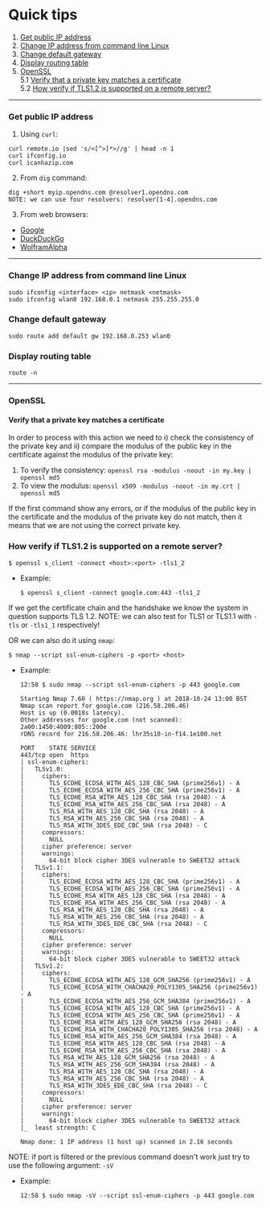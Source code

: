 # Quick tips

1. [Get public IP address](#get-public-ip-address)<br />
2. [Change IP address from command line Linux](#change-ip-address-from-command-line-linux)<br />
3. [Change default gateway](#change-default-gateway)<br />
4. [Display routing table](#display-routing-table)<br />
5. [OpenSSL](#openssl)<br />
5.1 [Verify that a private key matches a certificate](#verify-that-a-private-key-matches-a-certificate)<br />
5.2 [How verify if TLS1.2 is supported on a remote server?](#how-verify-if-TLS1.2-is-supported-on-a-remote-server?)<br />


---

### Get public IP address
1. Using `curl`:
```
curl remote.io |sed 's/<[^>]*>//g' | head -n 1
curl ifconfig.io
curl icanhazip.com
```

2. From `dig` command:
```
dig +short myip.opendns.com @resolver1.opendns.com
NOTE: we can use four resolvers: resolver[1-4].opendns.com
```

3. From web browsers:
  * [Google](https://www.google.com/search?q=what%20is%20my%20IP%20address)
  * [DuckDuckGo](https://duckduckgo.com/?q=ip&ia=answer)
  * [WolframAlpha](https://www.wolframalpha.com/input/?i=what+is+my+ip+address)


---


### Change IP address from command line Linux
```
sudo ifconfig <interface> <ip> netmask <netmask>
sudo ifconfig wlan0 192.168.0.1 netmask 255.255.255.0
```

### Change default gateway
```
sudo route add default gw 192.168.0.253 wlan0
```

### Display routing table
```
route -n
```


---

### OpenSSL

#### Verify that a private key matches a certificate
In order to process with this action we need to i) check the consistency of the
private key and ii) compare the modulus of the public key in the certificate against the
modulus of the private key:

1. To verify the consistency: `openssl rsa -modulus -noout -in my.key | openssl md5`
2. To view the modulus: `openssl x509 -modulus -noout -in my.crt | openssl md5`

If the first command show any errors, or if the modulus of the public key in the
certificate and the modulus of the private key do not match, then it means that we
are not using the correct private key.


### How verify if TLS1.2 is supported on a remote server?

```
$ openssl s_client -connect <host>:<port> -tls1_2
```

* Example:
    ```
	$ openssl s_client -connect google.com:443 -tls1_2
    ```

If we get the certificate chain and the handshake we know the system in question supports TLS 1.2.
NOTE: we can also test for TLS1 or TLS1.1 with `-tls` or `-tls1_1` respectively!

OR we can also do it using `nmap`:
```
$ nmap --script ssl-enum-ciphers -p <port> <host>
```

* Example: 
    ```
    12:58 $ sudo nmap --script ssl-enum-ciphers -p 443 google.com

	Starting Nmap 7.60 ( https://nmap.org ) at 2018-10-24 13:00 BST
	Nmap scan report for google.com (216.58.206.46)
	Host is up (0.0018s latency).
	Other addresses for google.com (not scanned): 2a00:1450:4009:805::200e
	rDNS record for 216.58.206.46: lhr35s10-in-f14.1e100.net

	PORT    STATE SERVICE
	443/tcp open  https
	| ssl-enum-ciphers: 
	|   TLSv1.0: 
	|     ciphers: 
	|       TLS_ECDHE_ECDSA_WITH_AES_128_CBC_SHA (prime256v1) - A
	|       TLS_ECDHE_ECDSA_WITH_AES_256_CBC_SHA (prime256v1) - A
	|       TLS_ECDHE_RSA_WITH_AES_128_CBC_SHA (rsa 2048) - A
	|       TLS_ECDHE_RSA_WITH_AES_256_CBC_SHA (rsa 2048) - A
	|       TLS_RSA_WITH_AES_128_CBC_SHA (rsa 2048) - A
	|       TLS_RSA_WITH_AES_256_CBC_SHA (rsa 2048) - A
	|       TLS_RSA_WITH_3DES_EDE_CBC_SHA (rsa 2048) - C
	|     compressors: 
	|       NULL
	|     cipher preference: server
	|     warnings: 
	|       64-bit block cipher 3DES vulnerable to SWEET32 attack
	|   TLSv1.1: 
	|     ciphers: 
	|       TLS_ECDHE_ECDSA_WITH_AES_128_CBC_SHA (prime256v1) - A
	|       TLS_ECDHE_ECDSA_WITH_AES_256_CBC_SHA (prime256v1) - A
	|       TLS_ECDHE_RSA_WITH_AES_128_CBC_SHA (rsa 2048) - A
	|       TLS_ECDHE_RSA_WITH_AES_256_CBC_SHA (rsa 2048) - A
	|       TLS_RSA_WITH_AES_128_CBC_SHA (rsa 2048) - A
	|       TLS_RSA_WITH_AES_256_CBC_SHA (rsa 2048) - A
	|       TLS_RSA_WITH_3DES_EDE_CBC_SHA (rsa 2048) - C
	|     compressors: 
	|       NULL
	|     cipher preference: server
	|     warnings: 
	|       64-bit block cipher 3DES vulnerable to SWEET32 attack
	|   TLSv1.2: 
	|     ciphers: 
	|       TLS_ECDHE_ECDSA_WITH_AES_128_GCM_SHA256 (prime256v1) - A
	|       TLS_ECDHE_ECDSA_WITH_CHACHA20_POLY1305_SHA256 (prime256v1) - A
	|       TLS_ECDHE_ECDSA_WITH_AES_256_GCM_SHA384 (prime256v1) - A
	|       TLS_ECDHE_ECDSA_WITH_AES_128_CBC_SHA (prime256v1) - A
	|       TLS_ECDHE_ECDSA_WITH_AES_256_CBC_SHA (prime256v1) - A
	|       TLS_ECDHE_RSA_WITH_AES_128_GCM_SHA256 (rsa 2048) - A
	|       TLS_ECDHE_RSA_WITH_CHACHA20_POLY1305_SHA256 (rsa 2048) - A
	|       TLS_ECDHE_RSA_WITH_AES_256_GCM_SHA384 (rsa 2048) - A
	|       TLS_ECDHE_RSA_WITH_AES_128_CBC_SHA (rsa 2048) - A
	|       TLS_ECDHE_RSA_WITH_AES_256_CBC_SHA (rsa 2048) - A
	|       TLS_RSA_WITH_AES_128_GCM_SHA256 (rsa 2048) - A
	|       TLS_RSA_WITH_AES_256_GCM_SHA384 (rsa 2048) - A
	|       TLS_RSA_WITH_AES_128_CBC_SHA (rsa 2048) - A
	|       TLS_RSA_WITH_AES_256_CBC_SHA (rsa 2048) - A
	|       TLS_RSA_WITH_3DES_EDE_CBC_SHA (rsa 2048) - C
	|     compressors: 
	|       NULL
	|     cipher preference: server
	|     warnings: 
	|       64-bit block cipher 3DES vulnerable to SWEET32 attack
	|_  least strength: C

	Nmap done: 1 IP address (1 host up) scanned in 2.16 seconds
    ```

NOTE: if port is filtered or the previous command doesn't work just try to use the following argument: `-sV`
* Example:
    ```
    12:58 $ sudo nmap -sV --script ssl-enum-ciphers -p 443 google.com	
    ```

